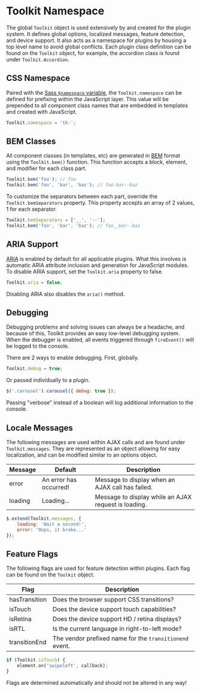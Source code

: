 # Toolkit Namespace #

The global `Toolkit` object is used extensively by and created for the plugin system.
It defines global options, localized messages, feature detection, and device support.
It also acts as a namespace for plugins by housing a top level name to avoid global conflicts.
Each plugin class definition can be found on the `Toolkit` object, for example,
the accordion class is found under `Toolkit.Accordion`.

## CSS Namespace ##

Paired with the [Sass `$namespace` variable](../sass/variables.md), the `Toolkit.namespace` can be defined for
prefixing within the JavaScript layer. This value will be prepended to all component class names that are
embedded in templates and created with JavaScript.

```javascript
Toolkit.namespace = 'tk-';
```

## BEM Classes ##

All component classes (in templates, etc) are generated in [BEM](../css/bem.md) format using the `Toolkit.bem()` function. This function accepts a block, element, and modifier for each class part.

```javascript
Toolkit.bem('foo'); // foo
Toolkit.bem('foo', 'bar', 'baz'); // foo-bar--baz
```

To customize the separators between each part, override the `Toolkit.bemSeparators` property. This property accepts an array of 2 values, 1 for each separator.

```javascript
Toolkit.bemSeparators = ['__', '--'];
Toolkit.bem('foo', 'bar', 'baz'); // foo__bar--baz
```

## ARIA Support ##

[ARIA](http://www.w3.org/TR/wai-aria/) is enabled by default for all applicable plugins.
What this involves is automatic ARIA attribute inclusion and generation for JavaScript modules.
To disable ARIA support, set the `Toolkit.aria` property to false.

```javascript
Toolkit.aria = false;
```

<div class="notice is-warning">
    Disabling ARIA also disables the <code>aria()</code> method.
</div>

## Debugging ##

Debugging problems and solving issues can always be a headache, and because of this,
Toolkit provides an easy low-level debugging system. When the debugger is enabled,
all events triggered through `fireEvent()` will be logged to the console.

There are 2 ways to enable debugging. First, globally.

```javascript
Toolkit.debug = true;
```

Or passed individually to a plugin.

```javascript
$('.carousel').carousel({ debug: true });
```

<div class="notice is-info">
    Passing "verbose" instead of a boolean will log additional information to the console.
</div>

## Locale Messages ##

The following messages are used within AJAX calls and are found under `Toolkit.messages`.
They are represented as an object allowing for easy localization, and can be modified similar to an options object.

<table class="table is-striped data-table">
    <thead>
        <tr>
            <th>Message</th>
            <th>Default</th>
            <th>Description</th>
        </tr>
    </thead>
    <tbody>
        <tr>
            <td>error</td>
            <td>An error has occurred!</td>
            <td>Message to display when an AJAX call has failed.</td>
        </tr>
        <tr>
            <td>loading</td>
            <td>Loading...</td>
            <td>Message to display while an AJAX request is loading.</td>
        </tr>
    </tbody>
</table>

```javascript
$.extend(Toolkit.messages, {
    loading: 'Wait a second!',
    error: 'Oops, it broke...'
});
```

## Feature Flags ##

The following flags are used for feature detection within plugins.
Each flag can be found on the `Toolkit` object.

<table class="table is-striped data-table">
    <thead>
        <tr>
            <th>Flag</th>
            <th>Description</th>
        </tr>
    </thead>
    <tbody>
        <tr>
            <td>hasTransition</td>
            <td>Does the browser support CSS transitions?</td>
        </tr>
        <tr>
            <td>isTouch</td>
            <td>Does the device support touch capabilities?</td>
        </tr>
        <tr>
            <td>isRetina</td>
            <td>Does the device support HD / retina displays?</td>
        </tr>
        <tr>
            <td>isRTL</td>
            <td>Is the current language in right-to-left mode?</td>
        </tr>
        <tr>
            <td>transitionEnd</td>
            <td>The vendor prefixed name for the <code>transitionend</code> event.</td>
        </tr>
    </tbody>
</table>

```javascript
if (Toolkit.isTouch) {
    element.on('swipeleft', callback);
}
```

<div class="notice is-warning">
    Flags are determined automatically and should not be altered in any way!
</div>
